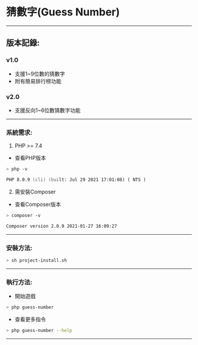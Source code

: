 # 猜數字(Guess Number)

---

## 版本記錄:

### v1.0
- 支援1~9位數的猜數字
- 附有簡易排行榜功能

### v2.0
- 支援反向1~6位數猜數字功能

---

### 系統需求:

1. PHP >= 7.4

- 查看PHP版本

```zsh
> php -v
```

```zsh
PHP 8.0.9 (cli) (built: Jul 29 2021 17:01:08) ( NTS )
```

2. 需安裝Composer

- 查看Composer版本

```zsh
> composer -v
```

```zsh
Composer version 2.0.9 2021-01-27 16:09:27
```

--- 

### 安裝方法:

```zsh
> sh project-install.sh
```

---

### 執行方法:

- 開始遊戲

```zsh
> php guess-number
```

- 查看更多指令

```zsh
> php guess-number --help
```
---